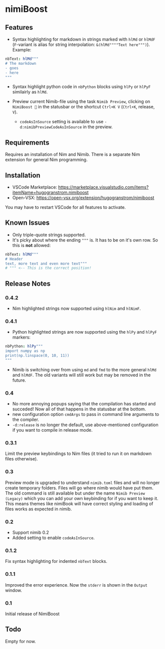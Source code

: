 # nimiBoost
## Features

- Syntax highlighting for markdown in strings marked with `hlMd` or `hlMdF` (`F`-variant is alias for string interpolation: `&(hlMd""""Text here""")`). Example:

```nim
nbText: hlMd"""
# The markdown
- goes
- here
"""
```

- Syntax highlight python code in `nbPython` blocks using `hlPy` or `hlPyF` similairly as `hlMd`.


- Preview current Nimib-file using the task `Nimib Preview`, clicking on `NimiBoost 🚀` in the statusbar or the shortcut `Ctrl+K V` (`Ctrl+K`, release, `V`).
  - `codeAsInSource` setting is available to use `-d:nimibPreviewCodeAsInSource` in the preview.
## Requirements

Requires an installation of Nim and Nimib. There is a separate Nim extension for general Nim programming. 

## Installation
- VSCode Marketplace: https://marketplace.visualstudio.com/items?itemName=hugogranstrom.nimiboost
- Open-VSX: https://open-vsx.org/extension/hugogranstrom/nimiboost 

You may have to restart VSCode for all features to activate. 
## Known Issues

- Only triple-quote strings supported.
- It's picky about where the ending `"""` is. It has to be on it's own row. So this is **not** allowed:
```nim
nbText: hlMd"""
# Header
text, more text and even more text"""
# """ <-- This is the correct position!
```

## Release Notes
### 0.4.2
- Nim highlighted strings now supported using `hlNim` and `hlNimF`.

### 0.4.1
- Python highlighted strings are now supported using the `hlPy` and `hlPyF` markers:
```nim
nbPython: hlPy"""
import numpy as np
print(np.linspace(0, 10, 11))
"""
```
- Nimib is switching over from using `md` and `fmd` to the more general `hlMd` and `hlMdF`. The old variants will still work but may be removed in the future. 

### 0.4
- No more annoying popups saying that the compilation has started and succeded! Now all of that happens in the statusbar at the bottom. 
- new configuration option `cmdArgs` to pass in command line arguments to the compiler.
- `-d:release` is no longer the default, use above-mentioned configuration if you want to compile in release mode.

### 0.3.1
Limit the preview keybindings to Nim files (it tried to run it on markdown files otherwise).

### 0.3
Preview mode is upgraded to understand `nimib.toml` files and will no longer create temporary folders. Files will go where nimib would have put them. The old command is still available but under the name `Nimib Preview (Legacy)` which you can add your own keybinding for if you want to keep it. This means themes like nimiBook will have correct styling and loading of files works as expected in nimib.
### 0.2
- Support nimib 0.2
- Added setting to enable `codeAsInSource`.
### 0.1.2
Fix syntax highlighting for indented `nbText` blocks.

### 0.1.1

Improved the error experience. Now the `stderr` is shown in the `Output` window. 

### 0.1

Initial release of NimiBoost

## Todo
Empty for now.




